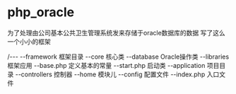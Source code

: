 # php_oracle
为了处理由公司基本公共卫生管理系统发来存储于oracle数据库的数据
写了这么一个小小的框架


/---
  --framework  框架目录
    --core  核心类
    --database Oracle操作类
    --libraries 框架应用
    --base.php 定义基本的常量
    --start.php 启动类
  --application 项目目录
    --controllers 控制器
      --home 模块儿
    --config 配置文件
  --index.php 入口文件
